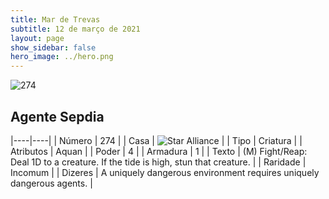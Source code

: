 ```yaml
---
title: Mar de Trevas
subtitle: 12 de março de 2021
layout: page
show_sidebar: false
hero_image: ../hero.png
---
```


![274](https://cdn.keyforgegame.com/media/card_front/pt/496_274_J373637CFFM5_pt.png)

## Agente Sepdia

|----|----|
| Número | 274 |
| Casa | ![Star Alliance](https://archonarcana.com/images/thumb/7/7d/Star_Alliance.png/22px-Star_Alliance.png "Aliança Estelar") |
| Tipo | Criatura |
| Atributos | Aquan |
| Poder | 4 |
| Armadura | 1 |
| Texto | (M) Fight/Reap: Deal 1D to a creature. If the tide is high, stun that creature. |
| Raridade | Incomum |
| Dizeres | A uniquely dangerous environment requires uniquely dangerous agents. |
